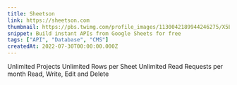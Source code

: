 ```yaml
---
title: Sheetson
link: https://sheetson.com
thumbnail: https://pbs.twimg.com/profile_images/1130042189944246275/X5El9dXg_400x400.png
snippet: Build instant APIs from Google Sheets for free
tags: ["API", "Database", "CMS"]
createdAt: 2022-07-30T00:00:00.000Z
---
```

Unlimited Projects
Unlimited Rows per Sheet
Unlimited Read Requests per month
Read, Write, Edit and Delete